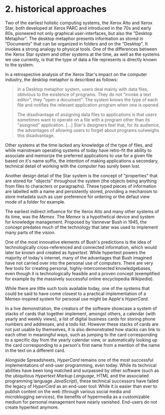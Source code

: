 # 2. historical approaches

Two of the earliest holistic computing systems, the Xerox Alto and Xerox Star, both developed at Xerox PARC and
introduced in the 70s and early 80s, pioneered not only graphical user-interfaces, but also the "Desktop Metaphor".
The desktop metaphor presents information as stored in "Documents" that can be organized in folders and on the
"Desktop". It invokes a strong analogy to physical tools. One of the differences between the Xerox Star system and
other systems at the time, as well as the systems we use currently, is that the type of data a file represents is
directly known to the system.

In a retrospective analysis of the Xerox Star's impact on the computer
industry<mmm-embed path="../references/xerox-star" wrap="sidenote"></mmm-embed>, the desktop metaphor is described as
follows:

> In a Desktop metaphor system, users deal mainly with data files, oblivious to the existence of programs.
> They do not "invoke a text editor", they "open a document".
> The system knows the type of each file and notifies the relevant application program when one is opened.
>
> The disadvantage of assigning data files to applications is that users sometimes want to operate on a file with a
> program other than its "assigned" application. \[...\]
> Star's designers feel that, for its audience, the advantages of allowing users to forget about programs outweighs
> this disadvantage.

Other systems at the time lacked any knowledge of the type of files, and while mainstream operating systems of today
have retro-fit the ability to associate and memorize the preferred applications to use for a given file based on it's
name suffix, the intention of making applications a secondary, technical detail of working with the computer has
surely been lost.

Another design detail of the Star system is the concept of "properties" that are stored for "objects" throughout the
system (the objects being anything from files to characters or paragraphs). These typed pieces of information are
labelled with a name and persistently stored, providing a mechanism to store metadata such as user preference for
ordering or the defaut view mode of a folder for example.

<mmm-embed path="star-graph" facet="note" wrap="marginnote" style="margin-top: 1rem;"></mmm-embed>
<mmm-embed path="star-graph" nolink></mmm-embed>

The earliest indirect influence for the Xerox Alto and many other systems of its time, was the *Memex*.
The *Memex* is a hypothetical device and system for knowledge management. Proposed by Vannevar Bush in 1945<mmm-embed
path="../references/memex" wrap="sidenote"></mmm-embed>, the concept predates much of the technology that later was used
to implement many parts of the vision.

<!--
While the article extrapolates from existing technology at the time, describing at times
very concrete machinery based on microfilm and mechanical contraptions, many of the conceptual predictions became
true or inspired  ....
-->

One of the most innovative elements of Bush's predictions is the idea of technologically cross-referenced and
connected information, which would later be known and created as *hypertext*. While hypertext powers the majority of
today's internet, many of the advantages that Bush imagined have not carried over into the personal use of computers.
There are very few tools for creating personal, highly-interconnected knowledgebases, even though it is technologically
feasible and a proven concept (exemplified for example by the massively successful online encyclopedia
*Wikipedia*<mmm-embed path="../references/wikipedia" wrap="sidenote"></mmm-embed>).

While there are little such tools available today, one of the systems that could be said to have come closest to a
practical implementation of a Memex-inspired system for personal use might be Apple's *HyperCard*.

In a live demonstration<mmm-embed path="../references/hypercard" wrap="sidenote"></mmm-embed>, the creators of the
software showcase a system of stacks of cards that together implement, amongst others, a calendar (with yearly and
weekly views), a list of digital business cards for storing phone numbers and addresses, and a todo list. However these
stacks of cards are not just usable by themselves, it is also demonstrated how stacks can link to each other in
meaningful ways, such as jumping to the card corresponding to a specific day from the yearly calendar view, or
automatically looking up the card corresponding to a person's first name from a mention of the name in the text on a
different card.

Alongside Spreadsheets, *HyperCard* remains one of the most successful implementations of end-user programming, even
today. While its technical abilities have been long matched and surpassed by other software (such as the ubiquitous
*Hypertext Markup Language*, HTML and the associated programming language *JavaScript*), these technical successors have
failed the legacy of *HyperCard* as an end-user tool: While it is easier than ever to publish content on the web
(through various social media and microblogging services), the benefits of hypermedia as a customizable medium for
personal management have nearly vanished. End-users do not create hypertext anymore.

